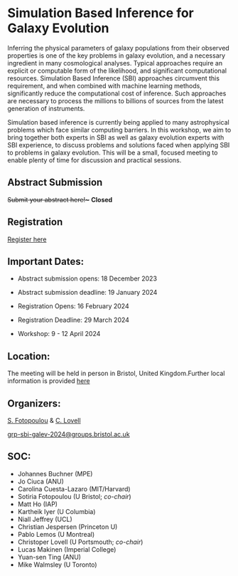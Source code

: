 # Simulation Based Inference for Galaxy Evolution

Inferring the physical parameters of galaxy populations from their observed properties is one of the key problems in galaxy evolution, and a necessary ingredient in many cosmological analyses. Typical approaches require an explicit or computable form of the likelihood, and significant computational resources. Simulation Based Inference (SBI) approaches circumvent this requirement, and when combined with machine learning methods, significantly reduce the computational cost of inference. Such approaches are necessary to process the millions to billions of sources from the latest generation of instruments. 

Simulation based inference is currently being applied to many astrophysical problems which face similar computing barriers. In this workshop, we aim to bring together both experts in SBI as well as galaxy evolution experts with SBI experience, to discuss problems and solutions faced when applying SBI to problems in galaxy evolution. This will be a small, focused meeting to enable plenty of time for discussion and practical sessions.

## Abstract Submission

<s>Submit your abstract here!~</s> **Closed**

## Registration

[Register here](https://shop.bris.ac.uk/conferences-and-events/school-of-physics/sbi-workshops/simulation-based-inference-for-galaxy-evolution-2024)

## Important Dates:

- Abstract submission opens: 18 December 2023

- Abstract submission deadline: 19 January 2024

- Registration Opens: 16 February 2024

- Registration Deadline: 29 March 2024

- Workshop: 9 - 12 April 2024

## Location: 
The meeting will be held in person in Bristol, United Kingdom.Further local information is provided [here](https://github.com/sbi-galev/2024/blob/main/local_info.md)

## Organizers: 
[S. Fotopoulou](https://www.sotiriafotopoulou.com) & [C. Lovell](http://www.christopherlovell.co.uk)

grp-sbi-galev-2024@groups.bristol.ac.uk

## SOC: 
* Johannes Buchner (MPE)
* Jo Ciuca (ANU)
* Carolina Cuesta-Lazaro (MIT/Harvard)
* Sotiria Fotopoulou (U Bristol; *co-chair*)
* Matt Ho (IAP)
* Kartheik Iyer (U Columbia)
* Niall Jeffrey (UCL)
* Christian Jespersen (Princeton U)
* Pablo Lemos (U Montreal)
* Christoper Lovell (U Portsmouth; *co-chair*)
* Lucas Makinen (Imperial College)
* Yuan-sen Ting (ANU)
* Mike Walmsley (U Toronto)
